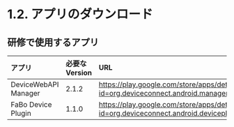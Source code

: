 # 1.2. アプリのダウンロード

## 研修で使用するアプリ

|アプリ|必要なVersion|URL|
|:--|:--|:--|
| DeviceWebAPI Manager | 2.1.2 | https://play.google.com/store/apps/details?id=org.deviceconnect.android.manager |
| FaBo Device Plugin | 1.1.0 | https://play.google.com/store/apps/details?id=org.deviceconnect.android.deviceplugin.fabo |
